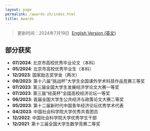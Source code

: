 ```yaml
---
layout: page
permalink: /awards-zh/index.html
title: Awards
---
```


> 更新时间：2024年7月19日&nbsp;  [English Version (英文)](https://fyapeng.com/awards/)



## 部分获奖

- **07/2024**: 北京市高校优秀毕业论文（本科）
- **05/2024**: 北京市高校优秀毕业生（本科）
- **12/2023**: 国家励志奖学金（两次）
- **09/2023**: 第十八届“挑战杯”大学生全国课外学术科技作品竞赛三等奖
- **07/2023**: 第三届全国大学生发展经济学论文大赛一等奖
- **07/2023**: 第三届“经英杯”全国高校经济论坛一等奖
- **06/2023**: 首届全国大学生公共经济与政策论文大赛二等奖
- **05/2023**: 第十二届新时代中国青年经济论坛优秀学术代表
- **04/2023**: 中国社会科学院大学优秀共青团员
- **12/2022**: 中国社会科学院大学优秀学生干部
- **12/2021**: 第十三届全国大学生数学竞赛二等奖